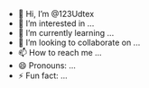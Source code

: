 - 👋 Hi, I’m @123Udtex
- 👀 I’m interested in ...
- 🌱 I’m currently learning ...
- 💞️ I’m looking to collaborate on ...
- 📫 How to reach me ...
- 😄 Pronouns: ...
- ⚡ Fun fact: ...

<!---
123Udtex/123Udtex is a ✨ special ✨ repository because its `README.md` (this file) appears on your GitHub profile.
You can click the Preview link to take a look at your changes.
--->
